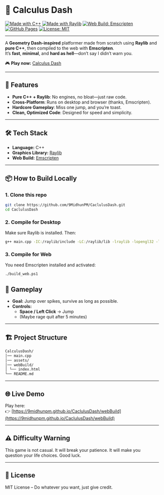 # 🧮 Calculus Dash  


[![Made with C++](https://img.shields.io/badge/Made%20with-C++-blue.svg?style=for-the-badge)](https://isocpp.org/)
[![Made with Raylib](https://img.shields.io/badge/Graphics-Raylib-green.svg?style=for-the-badge)](https://www.raylib.com/)
[![Web Build: Emscripten](https://img.shields.io/badge/Build-Emscripten-orange.svg?style=for-the-badge)](https://emscripten.org/)
[![GitHub Pages](https://img.shields.io/badge/Hosted%20on-GitHub%20Pages-blueviolet.svg?style=for-the-badge)](https://pages.github.com/)
[![License: MIT](https://img.shields.io/badge/License-MIT-yellow.svg?style=for-the-badge)](LICENSE)

---

A **Geometry Dash-inspired** platformer made from scratch using **Raylib** and **pure C++**, then compiled to the web with **Emscripten**.  
It’s **fast**, **minimal**, and **hard as hell**—don’t say I didn’t warn you.  

🎮 **Play now:** [Calculus Dash](https://9midhunpm.github.io/CaclulusDash/webBuild)  

---

## 🚀 Features  
- **Pure C++ + Raylib**: No engines, no bloat—just raw code.  
- **Cross-Platform**: Runs on desktop and browser (thanks, Emscripten).  
- **Hardcore Gameplay**: Miss one jump, and you’re toast.  
- **Clean, Optimized Code**: Designed for speed and simplicity.  

---

## 🛠 Tech Stack  
- **Language:** C++  
- **Graphics Library:** [Raylib](https://www.raylib.com/)  
- **Web Build:** [Emscripten](https://emscripten.org/)  

---

## 📦 How to Build Locally  
### 1. Clone this repo  
```bash
git clone https://github.com/9MidhunPM/CaclulusDash.git
cd CaclulusDash
```
### 2. Compile for Desktop  
Make sure Raylib is installed. Then:  
```bash
g++ main.cpp -IC:/raylib/include -LC:/raylib/lib -lraylib -lopengl32 -lgdi32 -lwinmm -o main.exe; if ($?) { ./main.exe }
```
### 3. Compile for Web  
You need Emscripten installed and activated:  
```bash
./build_web.ps1
```
## 🎯 Gameplay  
- **Goal:** Jump over spikes, survive as long as possible.  
- **Controls:**  
    - **Space / Left Click** → Jump  
    - (Maybe rage quit after 5 minutes)  

---

## 🏗 Project Structure  

```bash
CalculusDash/
│── main.cpp
│── assets/
│── webBuild/
│ └── index.html
└── README.md
```

---

## 🌐 Live Demo  
Play here:  
👉 [https://9midhunpm.github.io/CaclulusDash/webBuild](https://9midhunpm.github.io/CaclulusDash/webBuild)

---

## ⚠️ Difficulty Warning  
This game is not casual. It will break your patience. It will make you question your life choices. Good luck.  

---

## 📜 License  
MIT License – Do whatever you want, just give credit.
